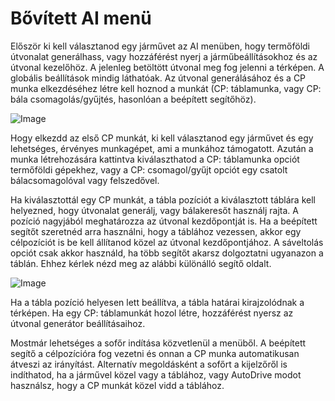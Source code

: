 # Bővített AI menü


Először ki kell választanod egy járművet az AI menüben, hogy termőföldi útvonalat generálhass, vagy hozzáférést nyerj a járműbeállításokhoz és az útvonal kezelőhöz.
A jelenleg betöltött útvonal meg fog jelenni a térképen.
A globális beállítások mindig láthatóak.
Az útvonal generálásához és a CP munka elkezdéséhez létre kell hoznod a munkát (CP: táblamunka, vagy CP: bála csomagolás/gyűjtés, hasonlóan a beépített segítőhöz).


![Image](assets/startjobmenuhelp_0_0_1024_895.png)


Hogy elkezdd az első CP munkát, ki kell választanod egy járművet és egy lehetséges, érvényes munkagépet, ami a munkához támogatott.
Azután a munka létrehozására kattintva kiválaszthatod a CP: táblamunka opciót termőföldi gépekhez, vagy a CP: csomagol/gyűjt opciót egy 
csatolt bálacsomagolóval vagy felszedővel.



Ha kiválasztottál egy CP munkát, a tábla pozíciót a kiválasztott táblára kell helyezned, hogy útvonalat generálj, vagy bálakeresőt használj rajta.
A pozíció nagyjából meghatározza az útvonal kezdőpontját is.
Ha a beépített segítőt szeretnéd arra használni, hogy a táblához vezessen, akkor egy célpozíciót is be kell állítanod közel az útvonal kezdőpontjához.
A sáveltolás opciót csak akkor használd, ha több segítőt akarsz dolgoztatni ugyanazon a táblán. Ehhez kérlek nézd meg az alábbi különálló segítő oldalt.


![Image](assets/readyjobmenuhelp_0_0_765_510.png)


Ha a tábla pozíció helyesen lett beállítva, a tábla határai kirajzolódnak a térképen.
Ha egy  CP: táblamunkát hozol létre, hozzáférést nyersz az útvonal generátor beállításaihoz.



Mostmár lehetséges a sofőr indítása közvetlenül a menüből. A beépített segítő a célpozícióra fog vezetni és onnan a CP munka automatikusan átveszi az irányítást.
Alternatív megoldásként a sofőrt a kijelzőről is indíthatod, ha a járművel közel vagy a táblához, vagy AutoDrive modot használsz, hogy a CP munkát közel vidd a táblához.


